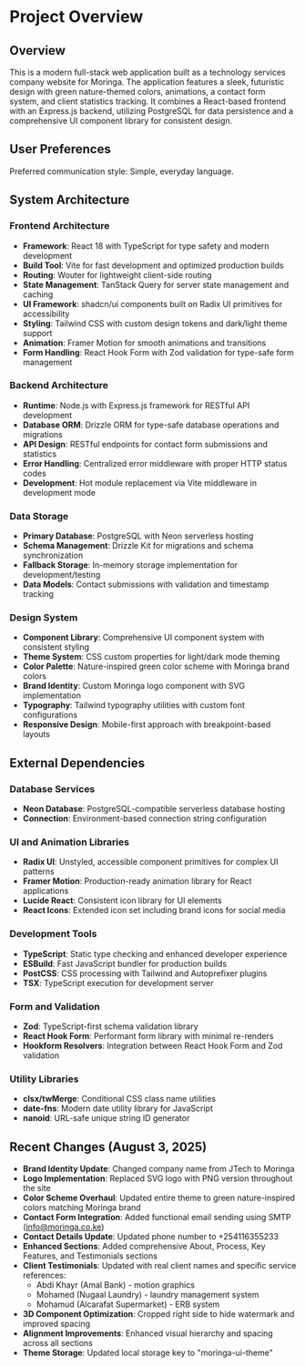# Project Overview

## Overview
This is a modern full-stack web application built as a technology services company website for Moringa. The application features a sleek, futuristic design with green nature-themed colors, animations, a contact form system, and client statistics tracking. It combines a React-based frontend with an Express.js backend, utilizing PostgreSQL for data persistence and a comprehensive UI component library for consistent design.

## User Preferences
Preferred communication style: Simple, everyday language.

## System Architecture

### Frontend Architecture
- **Framework**: React 18 with TypeScript for type safety and modern development
- **Build Tool**: Vite for fast development and optimized production builds
- **Routing**: Wouter for lightweight client-side routing
- **State Management**: TanStack Query for server state management and caching
- **UI Framework**: shadcn/ui components built on Radix UI primitives for accessibility
- **Styling**: Tailwind CSS with custom design tokens and dark/light theme support
- **Animation**: Framer Motion for smooth animations and transitions
- **Form Handling**: React Hook Form with Zod validation for type-safe form management

### Backend Architecture
- **Runtime**: Node.js with Express.js framework for RESTful API development
- **Database ORM**: Drizzle ORM for type-safe database operations and migrations
- **API Design**: RESTful endpoints for contact form submissions and statistics
- **Error Handling**: Centralized error middleware with proper HTTP status codes
- **Development**: Hot module replacement via Vite middleware in development mode

### Data Storage
- **Primary Database**: PostgreSQL with Neon serverless hosting
- **Schema Management**: Drizzle Kit for migrations and schema synchronization
- **Fallback Storage**: In-memory storage implementation for development/testing
- **Data Models**: Contact submissions with validation and timestamp tracking

### Design System
- **Component Library**: Comprehensive UI component system with consistent styling
- **Theme System**: CSS custom properties for light/dark mode theming
- **Color Palette**: Nature-inspired green color scheme with Moringa brand colors
- **Brand Identity**: Custom Moringa logo component with SVG implementation
- **Typography**: Tailwind typography utilities with custom font configurations
- **Responsive Design**: Mobile-first approach with breakpoint-based layouts

## External Dependencies

### Database Services
- **Neon Database**: PostgreSQL-compatible serverless database hosting
- **Connection**: Environment-based connection string configuration

### UI and Animation Libraries
- **Radix UI**: Unstyled, accessible component primitives for complex UI patterns
- **Framer Motion**: Production-ready animation library for React applications
- **Lucide React**: Consistent icon library for UI elements
- **React Icons**: Extended icon set including brand icons for social media

### Development Tools
- **TypeScript**: Static type checking and enhanced developer experience
- **ESBuild**: Fast JavaScript bundler for production builds
- **PostCSS**: CSS processing with Tailwind and Autoprefixer plugins
- **TSX**: TypeScript execution for development server

### Form and Validation
- **Zod**: TypeScript-first schema validation library
- **React Hook Form**: Performant form library with minimal re-renders
- **Hookform Resolvers**: Integration between React Hook Form and Zod validation

### Utility Libraries
- **clsx/twMerge**: Conditional CSS class name utilities
- **date-fns**: Modern date utility library for JavaScript
- **nanoid**: URL-safe unique string ID generator

## Recent Changes (August 3, 2025)
- **Brand Identity Update**: Changed company name from JTech to Moringa
- **Logo Implementation**: Replaced SVG logo with PNG version throughout the site
- **Color Scheme Overhaul**: Updated entire theme to green nature-inspired colors matching Moringa brand
- **Contact Form Integration**: Added functional email sending using SMTP (info@moringa.co.ke)
- **Contact Details Update**: Updated phone number to +254116355233
- **Enhanced Sections**: Added comprehensive About, Process, Key Features, and Testimonials sections
- **Client Testimonials**: Updated with real client names and specific service references:
  - Abdi Khayr (Amal Bank) - motion graphics
  - Mohamed (Nugaal Laundry) - laundry management system  
  - Mohamud (Alcarafat Supermarket) - ERB system
- **3D Component Optimization**: Cropped right side to hide watermark and improved spacing
- **Alignment Improvements**: Enhanced visual hierarchy and spacing across all sections
- **Theme Storage**: Updated local storage key to "moringa-ui-theme"